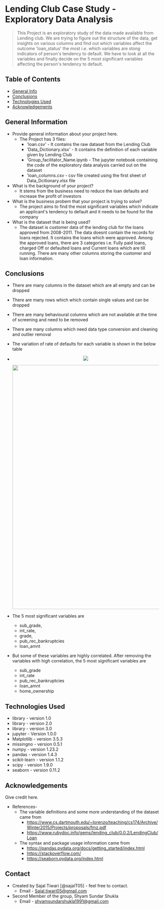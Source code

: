 # Lending Club Case Study - Exploratory Data Analysis
<!-- > Outline a brief description of your project.-->
> This Project is an exploratory study of the data made available from Lending club. We are trying to figure out the structure of the data, get insights on various columns and find out which variables affect the outcome 'loan_status' the most i.e. which variables are stong indicators of person's tendency to default. We have to look at all the variables and finally decide on the 5 most significant variables affecting the person's tendency to default.


## Table of Contents
* [General Info](#general-information)
* [Conclusions](#conclusions)
* [Technologies Used](#technologies-used)
* [Acknowledgements](#acknowledgements)

<!-- You can include any other section that is pertinent to your problem -->

## General Information
- Provide general information about your project here.
  - The Project has 3 files: 
      - 'loan.csv' - It contains the raw dataset from the Lending Club
      - 'Data_Dictionary.xlsx' - It contains the definition of each variable given by Lending Club
      - 'Group_facilitator_Name.ipynb - The jupyter notebook containing the code of the exploratory data analysis carried out on the dataset
      - 'loan_columns.csv - csv file created using the first sheet of Data_Dcitionary.xlsx file
- What is the background of your project?
  -  It stems from the business need to reduce the loan defaults and increase the profit of investors
- What is the business probem that your project is trying to solve?
  -  The project aims to find the most significant variables which indicate an applicant's tendency to default and it needs to be found for the company
- What is the dataset that is being used?
  - The dataset is customer data of the lending club for the loans approved from 2008-2011. The data doesnt contain the records for loans rejected. It contains the loans which were approved. Among the approved loans, there are 3 categories i.e. Fully paid loans, charged Off or defaulted loans and Current loans which are till running. There are many other columns storing the customer and loan information.

<!-- You don't have to answer all the questions - just the ones relevant to your project. -->

## Conclusions
<!-- - Conclusion 1 from the analysis
- Conclusion 2 from the analysis
- Conclusion 3 from the analysis
- Conclusion 4 from the analysis -->
- There are many columns in the dataset which are all empty and can be dropped
- There are many rows which which contain single values and can be dropped
- There are many behavioural columns which are not available at the time of screening and need to be removed
- There are many columns which need data type conversion and cleaning and outlier removal
- The variation of rate of defaults for each variable is shown in the below table
- <p align="center"><img src="https://user-images.githubusercontent.com/111374919/188484166-d98af3b9-7e36-471a-81d0-97f1010925dd.png"/></p> <p align="center"><img src="https://user-images.githubusercontent.com/111374919/188484254-915d3acf-7f28-4117-8192-4f9b3fa8e851.png" width="800"/> </p>

- The 5 most significant variables are 
    - sub_grade,
    - int_rate, 
    - grade, 
    - pub_rec_bankruptcies 
    - loan_amnt
- But some of these variables are highly correlated. After removing the variables with high correlation, the 5 most significant variables are
    - sub_grade
    - int_rate
    - pub_rec_bankruptcies
    - loan_amnt
    - home_ownership


<!-- You don't have to answer all the questions - just the ones relevant to your project. -->


## Technologies Used
- library - version 1.0
- library - version 2.0
- library - version 3.0
- jupyter - Version 1.0.0
- Matplotlib - version 3.5.3
- missingno - version 0.5.1
- numpy - version 1.23.2
- pandas - version 1.4.3
- scikit-learn - version 1.1.2
- scipy - version 1.9.0
- seaborn - version 0.11.2

<!-- As the libraries versions keep on changing, it is recommended to mention the version of library used in this project -->

## Acknowledgements
Give credit here.
<!--- This project was inspired by...-->
- References- 
  - The variable definitions and some more understanding of the dataset came from
    - https://www.cs.dartmouth.edu/~lorenzo/teaching/cs174/Archive/Winter2015/Projects/proposals/fmz.pdf
    - https://www.rubydoc.info/gems/lending_club/0.0.2/LendingClub/Loan
  - The syntax and package usage information came from
    - https://pandas.pydata.org/docs/getting_started/index.html
    - https://stackoverflow.com/
    - https://seaborn.pydata.org/index.html
<!--- This project was based on [this tutorial](https://www.example.com).-->


## Contact
- Created by Sajal Tiwari [@sajalT05] - feel free to contact.
  - Email - Sajal.tiwari05@gmail.com
- Second Member of the group, Shyam Sundar Shukla
  - Email - shyamsundarshukla1991@gmail.com


<!-- Optional -->
<!-- ## License -->
<!-- This project is open source and available under the [... License](). -->

<!-- You don't have to include all sections - just the one's relevant to your project -->
